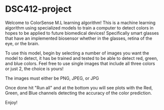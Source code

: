 # DSC412-project
Welcome to ColorSense M.L learning algorithm! This is a machine learning algorithm using specialized models to train a computer to detect colors in hopes to be applied to future biomedical devices! Specifically smart glasses that have an implemented biosensor whether in the glasses, retina of the eye, or the brain. 

To use this model, begin by selecting a number of images you want the model to detect, it has be trained and tested to be able to detect red, green, and blue colors. Feel free to use single images that include all three colors or just 2, the choice is yours!

The images must either be PNG, JPEG, or JPG

Once done hit "Run all" and at the bottom you will see plots with the Red, Green, and Blue channels detecting the accuracy of the color prediction.

Enjoy!